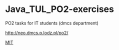 # Java_TUL_PO2-exercises
PO2 tasks for IT students (dmcs department)

http://neo.dmcs.p.lodz.pl/po2/


[MIT][1]

[1]: http://slashdot.org
